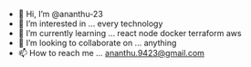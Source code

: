 - 👋 Hi, I’m @ananthu-23
- 👀 I’m interested in ... every technology
- 🌱 I’m currently learning ... react node docker terraform aws
- 💞️ I’m looking to collaborate on ... anything
- 📫 How to reach me ... ananthu.9423@gmail.com

<!---
ananthu-23/ananthu-23 is a ✨ special ✨ repository because its `README.md` (this file) appears on your GitHub profile.
You can click the Preview link to take a look at your changes.
--->
